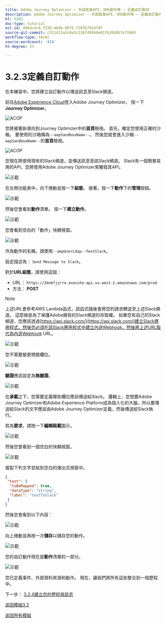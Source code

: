 ```yaml
---
title: Adobe Journey Optimizer — 外部氣象API、SMS動作等 — 定義自訂動作
description: Adobe Journey Optimizer — 外部氣象API、SMS動作等 — 定義自訂動作
kt: 5342
doc-type: tutorial
exl-id: d9bdc4c6-7539-4646-9b75-f397b792479f
source-git-commit: c531412a2c0a5c216f49560e01fb26b9b7e71869
workflow-type: tm+mt
source-wordcount: '414'
ht-degree: 3%

---
```


# 3.2.3定義自訂動作

在本練習中，您將建立自訂動作以傳送訊息至Slack頻道。

前往[Adobe Experience Cloud](https://experience.adobe.com)登入Adobe Journey Optimizer。 按一下&#x200B;**Journey Optimizer**。

![ACOP](./../../../modules/ajo-b2c/module3.1/images/acophome.png)

您將被重新導向到Journey Optimizer中的&#x200B;**首頁**&#x200B;檢視。 首先，確定您使用正確的沙箱。 要使用的沙箱稱為`--aepSandboxName--`。 然後您就會進入沙箱`--aepSandboxName--`的&#x200B;**首頁**&#x200B;檢視。

![ACOP](./../../../modules/ajo-b2c/module3.1/images/acoptriglp.png)

您現在將使用現有的Slack頻道，並傳送訊息至該Slack頻道。 Slack有一個簡單易用的API，您將使用Adobe Journey Optimizer來觸發其API。

![示範](./images/slack.png)

在左側功能表中，向下捲動並按一下&#x200B;**組態**。 接著，按一下&#x200B;**動作**&#x200B;下的&#x200B;**管理**&#x200B;按鈕。

![示範](./images/menuactions.png)

然後您會看到&#x200B;**動作**&#x200B;清單。 按一下&#x200B;**建立動作**。

![示範](./images/acthome.png)

您會看到空白的「動作」快顯視窗。

![示範](./images/emptyact.png)

作為動作的名稱，請使用`--aepUserLdap--TextSlack`。

設定描述為： `Send Message to Slack`。

對於&#x200B;**URL組態**，請使用這個：

- URL： `https://2mnbfjyrre.execute-api.us-west-2.amazonaws.com/prod`
- 方法： **POST**

>[!NOTE]
>
>上述URL會參考AWS Lambda函式，該函式隨後會將您的請求轉送至上述Slack頻道。 這麼做是為了保護Adobe擁有的Slack頻道的存取權。 如果您有自己的Slack頻道，您應該透過[https://api.slack.com/](https://api.slack.com/)建立Slack應用程式，然後您必須在該Slack應用程式中建立內送Webhook，然後將上述URL取代為內送Webhook URL。

![示範](./images/slackname.png)

您不需要變更標題欄位。

![示範](./images/slackurl.png)

**驗證**&#x200B;應該設定為&#x200B;**無驗證**。

![示範](./images/slackauth.png)

在&#x200B;**承載**&#x200B;之下，您需要定義哪些欄位應該傳送給Slack。 邏輯上，您想要Adobe Journey Optimizer和Adobe Experience Platform成為個人化的大腦，所以要傳送給Slack的文字應該由Adobe Journey Optimizer定義，然後傳送給Slack執行。

若為&#x200B;**要求**，請按一下&#x200B;**編輯裝載**&#x200B;圖示。

![示範](./images/slackmsgp.png)

然後您會看到一個空白的快顯視窗。

![示範](./images/slackmsgpopup.png)

複製下列文字並貼到空白的彈出式視窗中。

```json
{
 "text": {
  "toBeMapped": true,
  "dataType": "string",
  "label": "textToSlack"
 }
}
```

然後您會看到以下內容：

![示範](./images/slackmsgpopup1.png)

向上捲動並再按一次&#x200B;**儲存**&#x200B;以儲存您的動作。

![示範](./images/slackmsgpopup3.png)

您的自訂動作現在是&#x200B;**動作**&#x200B;清單的一部分。

![示範](./images/slackdone.png)

您已定義事件、外部資料來源和動作。 現在，讓我們將所有這些整合到一個歷程中。

下一步： [3.2.4建立您的歷程與訊息](./ex4.md)

[返回模組3.2](journey-orchestration-external-weather-api-sms.md)

[返回所有模組](../../../overview.md)
